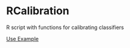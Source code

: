 # RCalibration

R script with functions for calibrating classifiers

[Use Example](RCalibration_Jupyter.ipynb)
